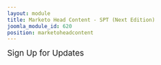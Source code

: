 ```yaml
---
layout: module
title: Marketo Head Content - SPT (Next Edition)
joomla_module_id: 620
position: marketoheadcontent
---
```

<p><span><span style="font-size: 14pt;">Sign Up for Updates</span></p>
